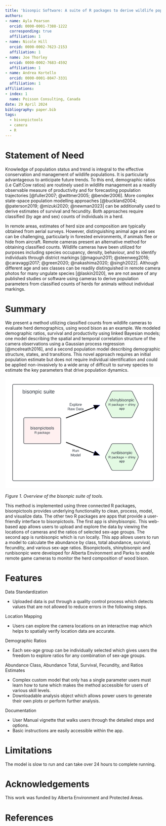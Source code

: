 ```yaml
---
title: 'bisonpic Software: A suite of R packages to derive wildlife population parameters from remote camera image series.'
authors:
- name: Ayla Pearson
  orcid: 0000-0001-7388-1222
  corresponding: true
  affiliation: 1
- name: Nicole Hill
  orcid: 0000-0002-7623-2153
  affiliation: 1
- name: Joe Thorley
  orcid: 0000-0002-7683-4592
  affiliation: 1
- name: Andrea Kortello
  orcid: 0000-0001-8047-3331
  affiliation: 1
affiliations:
- index: 1
  name: Poisson Consulting, Canada
date: 29 April 2024
bibliography: paper.bib
tags:
  - bisonpictools
  - camera
  - R
---
```


# Statement of Need

Knowledge of population status and trend is integral to the effective conservation and management of wildlife populations. 
It is particularly advantageous to anticipate future trends. 
To this end, demographic ratios (i.e Calf:Cow ratios) are routinely used in wildlife management as a readily observable measure of productivity and for forecasting population trajectories [@fuller2007; @wittmer2005; @bender2006]. 
More complex state-space population modelling approaches [@buckland2004; @paterson2019; @mizuki2020; @newman2023] can be additionally used to derive estimates of survival and fecundity. 
Both approaches require classified (by age and sex) counts of individuals in a herd.

In remote areas, estimates of herd size and composition are typically obtained from aerial surveys. 
However, distinguishing animal age and sex can be challenging, particularly in forested environments, if animals flee or hide from aircraft. 
Remote cameras present an alternative method for obtaining classified counts. 
Wildlife cameras have been utilized for purposes including species occupancy, density, behaviour, and to identify individuals through district markings [@magoun2011; @steenweg2016; @caravaggi2017; @green2020; @nakashima2020; @singh2022]. 
Although different age and sex classes can be readily distinguished in remote camera photos for many ungulate species [@laskin2020], we are not aware of any published studies or software using cameras to derive population parameters from classified counts of herds for animals without individual markings.

# Summary

We present a method utilizing classified counts from wildlife cameras to evaluate herd demographics, using wood bison as an example. 
We modeled demographic ratios, survival and productivity using linked Bayesian models; one model describing the spatial and temporal correlation structure of the camera observations using a Gaussian process regression [@mcelreath2016], and a second population model describing demographic structure, states, and transitions. 
This novel approach requires an initial population estimate but does not require individual identification and could be applied non-invasively to a wide array of difficult to survey species to estimate the key parameters that drive population dynamics.

![](bisonpicwriteup-diagram.png "Figure 1. Overview of the bisonpic suite of tools.")

*Figure 1. Overview of the bisonpic suite of tools.*

This method is implemented using three connected R packages, bisonpictools provides underlying functionality to clean, process, model, and visualize data. 
The other two R packages are apps that provide a user-friendly interface to bisonpictools. 
The first app is shinybisonpic. 
This web-based app allows users to upload and explore the data by viewing the locations of cameras and the ratios of selected sex-age groups. 
The second app is runbisonpic which is run locally. 
This app allows users to run a model to calculate the abundance by class, total abundance, survival, fecundity, and various sex-age ratios. 
Bisonpictools, shinybisonpic and runbisonpic were developed for Alberta Environment and Parks to enable remote game cameras to monitor the herd composition of wood bison.

# Features

Data Standardization

-   Uploaded data is put through a quality control process which detects values that are not allowed to reduce errors in the following steps.

Location Mapping

-   Users can explore the camera locations on an interactive map which helps to spatially verify location data are accurate.

Demographic Ratios

-   Each sex-age group can be individually selected which gives users the freedom to explore ratios for any combination of sex-age groups.

Abundance Class, Abundance Total, Survival, Fecundity, and Ratios Estimates

-   Complex custom model that only has a single parameter users must learn how to tune which makes the method accessible for users of various skill levels.
-   Downloadable analysis object which allows power users to generate their own plots or perform further analysis.

Documentation

-   User Manual vignette that walks users through the detailed steps and options.
-   Basic instructions are easily accessible within the app.

# Limitations

The model is slow to run and can take over 24 hours to complete running.

# Acknowledgements

This work was funded by Alberta Environment and Protected Areas.

# References

